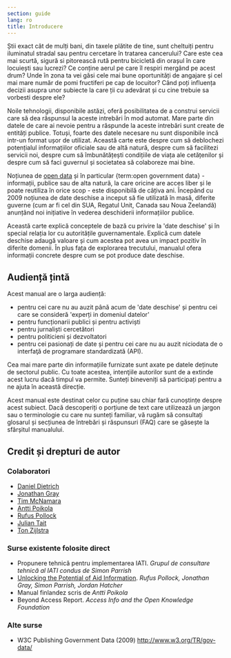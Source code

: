 ```yaml
---
section: guide
lang: ro
title: Introducere
---
```


Știi exact cât de mulți bani, din taxele plătite de tine, sunt cheltuiți pentru iluminatul stradal sau pentru cercetare în tratarea cancerului? Care este cea mai scurtă, sigură si pitorească rută pentru bicicletă din orașul în care locuiești sau lucrezi? Ce conține aerul pe care îl respiri mergând pe acest drum? Unde în zona ta vei găsi cele mai bune oportunități de angajare și cel mai mare număr de pomi fructiferi pe cap de locuitor? Când poți influența decizii asupra unor subiecte la care ții cu adevărat și cu cine trebuie sa vorbesti despre ele?

Noile tehnologii, disponibile astăzi, oferă posibilitatea de a construi servicii care să dea răspunsul la aceste intrebări în mod automat. Mare parte din datele de care ai nevoie pentru a răspunde la aceste intrebări sunt create de entități publice. Totuși, foarte des datele necesare nu sunt disponibile incă intr-un format ușor de utilizat. Această carte este despre cum să deblochezi potențialul informațiilor oficiale sau de altă natură, despre cum să facilitezi servicii noi, despre cum să îmbunătățești condițiile de viața ale cetățenilor și despre cum să faci guvernul și societatea să colaboreze mai bine.

Noțiunea de [open data](/glossary/ro/terms/open-data/) și în particular {term:open government data} - informații, publice sau de alta natură, la care oricine are acces liber și le poate reutiliza în orice scop - este disponibilă de câțiva ani. Începând cu 2009 noțiunea de date deschise a inceput să fie utilizată în masă, diferite guverne (cum ar fi cel din SUA, Regatul Unit, Canada sau Noua Zeelandă) anunțând noi inițiative în vederea deschiderii informațiilor publice.

Această carte explică conceptele de bază cu privire la 'date deschise' și în special relația lor cu autoritățile guvernamentale. Explică cum datele deschise adaugă valoare și cum acestea pot avea un impact pozitiv în diferite domenii. În plus fața de explorarea trecutului, manualul ofera informații concrete despre cum se pot produce date deschise.

## Audiență țintă

Acest manual are o larga audiență:

-   pentru cei care nu au auzit până acum de 'date deschise' și pentru cei care se consideră 'experți in domeniul datelor'
-   pentru funcționarii publici și pentru activiști
-   pentru jurnaliști cercetători
-   pentru politicieni și dezvoltatori
-   pentru cei pasionați de date și pentru cei care nu au auzit niciodata de o interfaţă de programare standardizată (API).

Cea mai mare parte din informațiile furnizate sunt axate pe datele deținute de sectorul public. Cu toate acestea, intenţiile autorilor sunt de a extinde acest lucru dacă timpul va permite. Sunteți bineveniți să participați pentru a ne ajuta în această direcție.

Acest manual este destinat celor cu puține sau chiar fară cunoștințe despre acest subiect. Dacă descoperiți o porțiune de text care utilizează un jargon sau o terminologie cu care nu sunteți familiar, vă rugăm să consultați glosarul și secțiunea de întrebări și răspunsuri (FAQ) care se găsește la sfârșitul manualului.

## Credit și drepturi de autor

### Colaboratori

-   [Daniel Dietrich](http://ddie.me/)
-   [Jonathan Gray](http://jonathangray.org/)
-   [Tim McNamara](http://timmcnamara.co.nz)
-   [Antti Poikola](http://apoikola.wordpress.com/)
-   [Rufus Pollock](http://rufuspollock.org/)
-   [Julian Tait](http://www.littlestar.tv/)
-   [Ton Zijlstra](http://www.zylstra.org/)

### Surse existente folosite direct

-   Propunere tehnică pentru implementarea IATI. *Grupul de consultare tehnică al IATI condus de Simon Parrish*
-   [Unlocking the Potential of Aid Information](http://www.unlockingaid.info/). *Rufus Pollock, Jonathan Gray, Simon Parrish, Jordan Hatcher*
-   Manual finlandez scris de *Antti Poikola*
-   Beyond Access Report. *Access Info and the Open Knowledge Foundation*

### Alte surse

-   W3C Publishing Government Data (2009) <http://www.w3.org/TR/gov-data/>